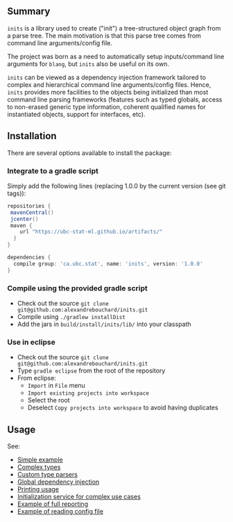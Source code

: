 Summary
-------

<!-- [![Build Status](https://travis-ci.org/alexandrebouchard/inits.png?branch=master)](https://travis-ci.org/alexandrebouchard/inits) -->

``inits`` is a library used to create ("init") a tree-structured object graph from a parse tree. The main motivation is that this parse tree comes from command line arguments/config file.

The project was born as a need to automatically setup inputs/command line arguments for ``blang``, but ``inits`` also be useful on its own. 

``inits`` can be viewed as a dependency injection framework tailored to complex and hierarchical command line arguments/config files. Hence, ``inits`` provides more facilities to the objects being initialized than most command line parsing frameworks (features such as typed globals, access to non-erased generic type information, coherent qualified names for instantiated objects, support for interfaces, etc).


Installation
------------


There are several options available to install the package:

### Integrate to a gradle script

Simply add the following lines (replacing 1.0.0 by the current version (see git tags)):

```groovy
repositories {
 mavenCentral()
 jcenter()
 maven {
    url "https://ubc-stat-ml.github.io/artifacts/"
  }
}

dependencies {
  compile group: 'ca.ubc.stat', name: 'inits', version: '1.0.0'
}
```

### Compile using the provided gradle script

- Check out the source ``git clone git@github.com:alexandrebouchard/inits.git``
- Compile using ``./gradlew installDist``
- Add the jars in ``build/install/inits/lib/`` into your classpath

### Use in eclipse

- Check out the source ``git clone git@github.com:alexandrebouchard/inits.git``
- Type ``gradle eclipse`` from the root of the repository
- From eclipse:
  - ``Import`` in ``File`` menu
  - ``Import existing projects into workspace``
  - Select the root
  - Deselect ``Copy projects into workspace`` to avoid having duplicates


Usage
-----

See:

- [Simple example](https://github.com/UBC-Stat-ML/inits/blob/master/src/test/java/blang/inits/BasicExample.xtend)
- [Complex types](https://github.com/UBC-Stat-ML/inits/blob/master/src/test/java/blang/inits/ComplexTypesExample.xtend)
- [Custom type parsers](https://github.com/UBC-Stat-ML/inits/blob/master/src/test/java/blang/inits/ComplexTypesExample.xtend)
- [Global dependency injection](https://github.com/UBC-Stat-ML/inits/blob/master/src/test/java/blang/inits/GlobalExample.xtend)
- [Printing usage](https://github.com/UBC-Stat-ML/inits/blob/master/src/test/java/blang/inits/UsageExample.xtend)
- [Initialization service for complex use cases](https://github.com/UBC-Stat-ML/inits/blob/master/src/test/java/blang/inits/InitServiceExample.xtend)
- [Example of full reporting](https://github.com/UBC-Stat-ML/inits/blob/master/src/test/java/blang/inits/FullReportExample.xtend)
- [Example of reading config file](https://github.com/UBC-Stat-ML/inits/blob/master/src/test/java/blang/inits/ConfigTest.xtend)


